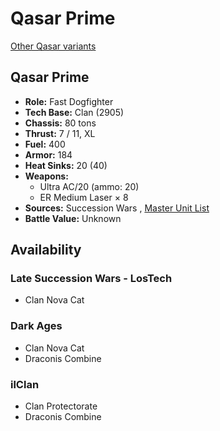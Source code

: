 # Qasar Prime 

[Other Qasar variants](../qasar.md) 

## Qasar Prime 

- **Role:** Fast Dogfighter 
- **Tech Base:** Clan (2905) 
- **Chassis:** 80 tons 
- **Thrust:** 7 / 11, XL 
- **Fuel:** 400 
- **Armor:** 184 
- **Heat Sinks:** 20 (40) 
- **Weapons:** 
  - Ultra AC/20 (ammo: 20) 
  - ER Medium Laser × 8 
- **Sources:** Succession Wars , [Master Unit List](http://masterunitlist.info/Unit/Details/4883) 
- **Battle Value:** Unknown 

## Availability 

### Late Succession Wars - LosTech 

- Clan Nova Cat 

### Dark Ages 

- Clan Nova Cat 
- Draconis Combine 

### ilClan 

- Clan Protectorate 
- Draconis Combine 


